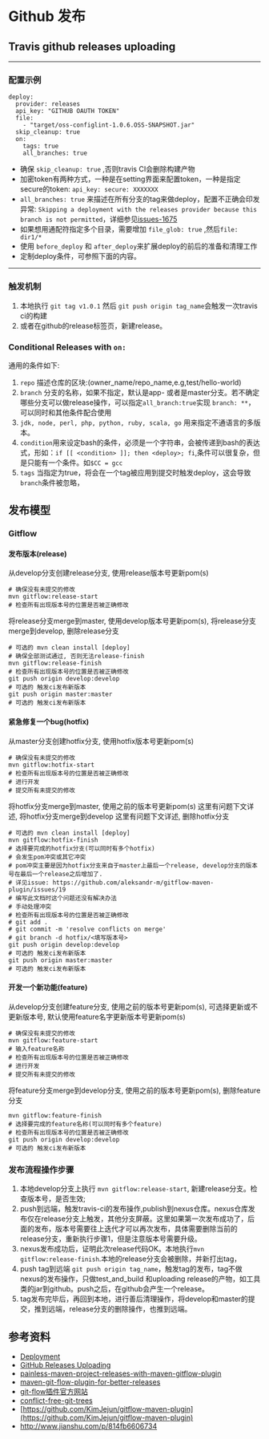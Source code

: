 # Github 发布

## Travis github releases uploading

-------

### 配置示例

    deploy:
      provider: releases
      api_key: "GITHUB OAUTH TOKEN"
      file:
        - "target/oss-configlint-1.0.6.OSS-SNAPSHOT.jar"
      skip_cleanup: true
      on:
        tags: true
        all_branches: true

- 确保 `skip_cleanup: true` ,否则travis CI会删除构建产物
- 加密token有两种方式，一种是在setting界面来配置token，一种是指定secure的token: `api_key:
        secure: XXXXXXX`
- `all_branches: true` 来描述在所有分支的tag来做deploy，配置不正确会印发异常:
    `Skipping a deployment with the releases provider because this branch is not permitted`，详细参见[issues-1675](https://github.com/travis-ci/travis-ci/issues/1675)
- 如果想用通配符指定多个目录，需要增加 `file_glob: true` ,然后`file: dir1/*`
- 使用 `before_deploy` 和 `after_deploy`来扩展deploy的前后的准备和清理工作
- 定制deploy条件，可参照下面的内容。

-------

### 触发机制
1. 本地执行 `git tag v1.0.1` 然后 `git push origin tag_name`会触发一次travis ci的构建
2. 或者在github的release标签页，新建release。

### Conditional Releases with `on:`

通用的条件如下:

1. `repo` 描述仓库的区块:(owner_name/repo_name,e.g,test/hello-world)
2. `branch` 分支的名称，如果不指定，默认是app- 或者是master分支。若不确定哪些分支可以做release操作，可以指定`all_branch:true`实现 `branch: **`，可以同时和其他条件配合使用
3. `jdk, node, perl, php, python, ruby, scala, go` 用来指定不通语言的多版本。
4. `condition`用来设定bash的条件，必须是一个字符串，会被传递到bash的表达式，形如：`if [[ <condition> ]]; then <deploy>; fi`,条件可以很复杂，但是只能有一个条件。如`$CC = gcc`
5. `tags` 当指定为true，将会在一个tag被应用到提交时触发deploy，这会导致`branch`条件被忽略，

## 发布模型


### Gitflow
#### 发布版本(release)

从develop分支创建release分支, 使用release版本号更新pom(s)

    # 确保没有未提交的修改
    mvn gitflow:release-start
    # 检查所有出现版本号的位置是否被正确修改

将release分支merge到master, 使用develop版本号更新pom(s), 将release分支merge到develop, 删除release分支

    # 可选的 mvn clean install [deploy]
    # 确保全部测试通过, 否则无法release-finish
    mvn gitflow:release-finish
    # 检查所有出现版本号的位置是否被正确修改
    git push origin develop:develop
    # 可选的 触发ci发布新版本
    git push origin master:master
    # 可选的 触发ci发布新版本

#### 紧急修复一个bug(hotfix)

从master分支创建hotfix分支, 使用hotfix版本号更新pom(s)

    # 确保没有未提交的修改
    mvn gitflow:hotfix-start
    # 检查所有出现版本号的位置是否被正确修改
    # 进行开发
    # 提交所有未提交的修改

将hotfix分支merge到master, 使用之前的版本号更新pom(s) 这里有问题下文详述, 将hotfix分支merge到develop 这里有问题下文详述, 删除hotfix分支

    # 可选的 mvn clean install [deploy]
    mvn gitflow:hotfix-finish
    # 选择要完成的hotfix分支(可以同时有多个hotfix)
    # 会发生pom冲突或其它冲突
    # pom冲突主要是因为hotfix分支来自于master上最后一个release, develop分支的版本号在最后一个release之后增加了.
    # 详见issue: https://github.com/aleksandr-m/gitflow-maven-plugin/issues/19
    # 编写此文档时这个问题还没有解决办法
    # 手动处理冲突
    # 检查所有出现版本号的位置是否被正确修改
    # git add .
    # git commit -m 'resolve conflicts on merge'
    # git branch -d hotfix/<填写版本号>
    git push origin develop:develop
    # 可选的 触发ci发布新版本
    git push origin master:master
    # 可选的 触发ci发布新版本

#### 开发一个新功能(feature)

从develop分支创建feature分支, 使用之前的版本号更新pom(s), 可选择更新或不更新版本号, 默认使用feature名字更新版本号更新pom(s)

    # 确保没有未提交的修改
    mvn gitflow:feature-start
    # 输入feature名称
    # 检查所有出现版本号的位置是否被正确修改
    # 进行开发
    # 提交所有未提交的修改

将feature分支merge到develop分支, 使用之前的版本号更新pom(s), 删除feature分支

    mvn gitflow:feature-finish
    # 选择要完成的feature名称(可以同时有多个feature)
    # 检查所有出现版本号的位置是否被正确修改
    git push origin develop:develop
    # 可选的 触发ci发布新版本

### 发布流程操作步骤
1. 本地develop分支上执行 `mvn gitflow:release-start`, 新建release分支。检查版本号，是否生效;
2. push到远端，触发travis-ci的发布操作,publish到nexus仓库。nexus仓库发布仅在release分支上触发，其他分支屏蔽。这里如果第一次发布成功了，后面的发布，版本号需要往上迭代才可以再次发布，具体需要删除当前的release分支，重新执行步骤1，但是注意版本号需要升级。
3. nexus发布成功后，证明此次release代码OK。本地执行`mvn gitflow:release-finish`.本地的release分支会被删除，并新打出tag，
4. push tag到远端 `git push origin tag_name`，触发tag的发布，tag不做nexus的发布操作，只做test_and_build 和uploading release的产物，如工具类的jar到github。push之后，在github会产生一个release。
5. tag发布完毕后，再回到本地，进行善后清理操作，将develop和master的提交，推到远端，release分支的删除操作，也推到远端。


## 参考资料
- [Deployment](https://docs.travis-ci.com/user/deployment#Conditional-Releases-with-on%3A)
- [GitHub Releases Uploading](https://docs.travis-ci.com/user/deployment/releases/)
- [painless-maven-project-releases-with-maven-gitflow-plugin](http://george-stathis.com/2013/11/09/painless-maven-project-releases-with-maven-gitflow-plugin/)
- [maven-git-flow-plugin-for-better-releases](http://blogs.atlassian.com/2013/05/maven-git-flow-plugin-for-better-releases/)
- [git-flow插件官方网站](http://jgitflow.bitbucket.org/)
- [conflict-free-git-trees](https://stanfy.com/blog/conflict-free-git-trees-part-1/)
- [https://github.com/KimJejun/gitflow-maven-plugin](https://github.com/KimJejun/gitflow-maven-plugin)
- http://www.jianshu.com/p/814fb6606734




